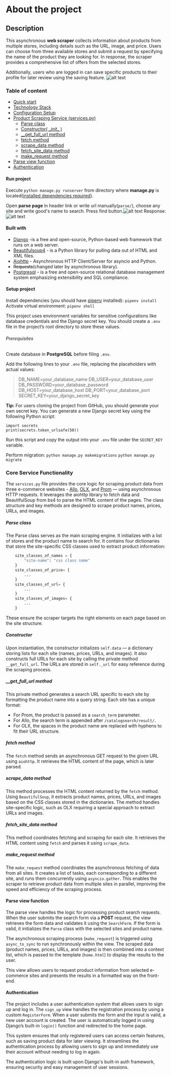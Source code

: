 # About the project

## Description
This asynchronous __web scraper__ collects information about products from multiple stores, including details such as the URL, image, and price. Users can choose from three available stores and submit a request by specifying the name of the product they are looking for. In response, the scraper provides a comprehensive list of offers from the selected stores.

Additionally, users who are logged in can save specific products to their profile for later review using the saving feature.
![alt text](image-2.png)
### Table of content
- [Quick start](#run-project)
- [Technology Stack](#built-with)
- [Configuration Setup](#setup-project)
- [Product Scraping Service (services.py)](#core-service-functionality)
    - [Parse class](#parse-class)
    - [Constructor( \__init__ )](#constructor)
    - [__get_full_url method](#__get_full_url-method)
    - [fetch method](#fetch-method)
    - [scrape_data method](#scrape_data-method)
    - [fetch_site_data method](#fetch_site_data-method)
    - [make_request method](#make_request-method)
- [Parse view function](#parse-view-function)
- [Authentication](#Authentication)



#### Run project
Execute ```python manage.py runserver``` from directory where __manage.py__ is located([installed dependencies required](#setup-project)).

Open __parse page__ in header link or write url manually(```parse/```), choose any site and write good's name to search. Press find button.![alt text](image.png)
Response:
![alt text](image-1.png)
#### Built with 
- [Django](https://www.djangoproject.com/) -is a free and open-source, Python-based web framework that runs on a web server.
- [Beautifulsoup4](https://tedboy.github.io/bs4_doc/) - is a Python library for pulling data out of HTML and XML files. 
- [Aiohttp](https://docs.aiohttp.org/en/stable/) - Asynchronous HTTP Client/Server for asyncio and Python.
- ~~Requests~~(changed later by asynchronous library).
- [Postgresql](https://www.postgresql.org/) - is a free and open-source relational database management system emphasizing extensibility and SQL compliance.

#### Setup project
Install dependencies (you should have [pipenv](https://pipenv.pypa.io/en/latest/) installed):
```pipenv install```
Activate virtual environment: 
```pipenv shell```

This project uses environment variables for sensitive configurations like database credentials and the Django secret key. You should create a ```.env``` file in the project’s root directory to store these values.

###### Prerequisites
Create database in __PostgreSQL__ before filing ```.env```.

Add the following lines to your ```.env``` file, replacing the placeholders with actual values:

>DB_NAME=your_database_name
DB_USER=your_database_user
DB_PASSWORD=your_database_password
DB_HOST=your_database_host
DB_PORT=your_database_port
SECRET_KEY=your_django_secret_key

__Tip:__ For users cloning the project from GitHub, you should generate your own secret key. You can generate a new Django secret key using the following Python script:
```
import secrets
print(secrets.token_urlsafe(50))
```
Run this script and copy the output into your ```.env``` file under the ```SECRET_KEY``` variable.

Perform migration:
```python manage.py makemigrations```
```python manage.py migrate```

### Core Service Functionality

The ```services.py``` file provides the core logic for scraping product data from three e-commerce websites - [Allo](https://allo.ua/), [OLX](https://www.olx.ua/uk/), and [Prom](https://prom.ua/ua/) — using asynchronous HTTP requests. It leverages the aiohttp library to fetch data and BeautifulSoup from bs4 to parse the HTML content of the pages. The class structure and key methods are designed to scrape product names, prices, URLs, and images.

##### Parse class
The Parse class serves as the main scraping engine. It initializes with a list of stores and the product name to search for. It contains four dictionaries that store the site-specific CSS classes used to extract product information:
```python
    site_classes_of_names = {
        "site-name": "css class name"
    }
    site_classes_of_price= {
        ...
    }
    site_classes_of_url= {
        ...
    }
    site_classes_of_images= {
        ...
    }
```
These ensure the scraper targets the right elements on each page based on the site structure. 

##### Constructor
Upon instantiation, the constructor initializes ```self.data``` — a dictionary storing lists for each site (names, prices, URLs, and images). It also constructs full URLs for each site by calling the private method ```__get_full_url```. The URLs are stored in ```self._url``` for easy reference during the scraping process.

##### __get_full_url method
This private method generates a search URL specific to each site by formatting the product name into a query string. Each site has a unique format:
- For Prom, the product is passed as a ```search_term``` parameter.
- For Allo, the search term is appended after ```/catalogsearch/result/```.
- For OLX, the spaces in the product name are replaced with hyphens to fit their URL structure.

##### fetch method
The ```fetch``` method sends an asynchronous GET request to the given URL using ```aiohttp```. It retrieves the HTML content of the page, which is later parsed.

##### scrape_data method
This method processes the HTML content returned by the ```fetch``` method. Using ```BeautifulSoup```, it extracts product names, prices, URLs, and images based on the CSS classes stored in the dictionaries. The method handles site-specific logic, such as OLX requiring a special approach to extract URLs and images.

##### fetch_site_data method
This method coordinates fetching and scraping for each site. It retrieves the HTML content using ```fetch``` and parses it using ```scrape_data```.

##### make_request method
The ```make_request``` method coordinates the asynchronous fetching of data from all sites. It creates a list of tasks, each corresponding to a different site, and runs them concurrently using ```asyncio.gather```. This enables the scraper to retrieve product data from multiple sites in parallel, improving the speed and efficiency of the scraping process.

#### Parse view function

The parse view handles the logic for processing product search requests. When the user submits the search form via a __POST__ request, the view retrieves the form data and validates it using the ```SearchForm```. If the form is valid, it initializes the ```Parse``` class with the selected sites and product name.

The asynchronous scraping process (```make_request```) is triggered using ```async_to_sync``` to run synchronously within the view. The scraped data (product names, prices, URLs, and images) is then combined into a context list, which is passed to the template (```home.html```) to display the results to the user.

This view allows users to request product information from selected e-commerce sites and presents the results in a formatted way on the front-end.

#### Authentication

The project includes a user authentication system that allows users to sign up and log in. The ```sign_up``` view handles the registration process by using a custom ```RegisterForm```. When a user submits the form and the input is valid, a new user account is created. The user is automatically logged in using Django’s built-in ```login()``` function and redirected to the home page.

This system ensures that only registered users can access certain features, such as saving product data for later viewing. It streamlines the authentication process by allowing users to sign up and immediately use their account without needing to log in again.

The authentication logic is built upon Django's built-in auth framework, ensuring security and easy management of user sessions.